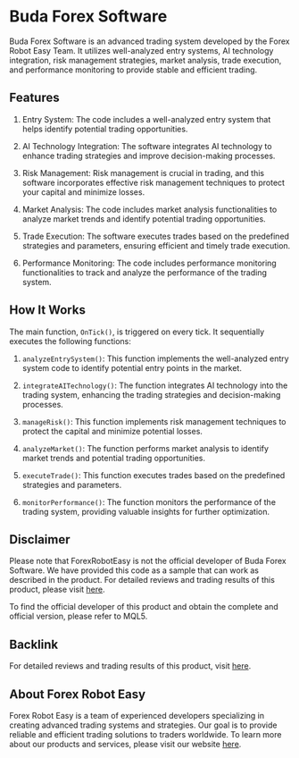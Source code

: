 # Buda Forex Software

Buda Forex Software is an advanced trading system developed by the Forex Robot Easy Team. It utilizes well-analyzed entry systems, AI technology integration, risk management strategies, market analysis, trade execution, and performance monitoring to provide stable and efficient trading.

## Features

1. Entry System: The code includes a well-analyzed entry system that helps identify potential trading opportunities.

2. AI Technology Integration: The software integrates AI technology to enhance trading strategies and improve decision-making processes.

3. Risk Management: Risk management is crucial in trading, and this software incorporates effective risk management techniques to protect your capital and minimize losses.

4. Market Analysis: The code includes market analysis functionalities to analyze market trends and identify potential trading opportunities.

5. Trade Execution: The software executes trades based on the predefined strategies and parameters, ensuring efficient and timely trade execution.

6. Performance Monitoring: The code includes performance monitoring functionalities to track and analyze the performance of the trading system.

## How It Works

The main function, `OnTick()`, is triggered on every tick. It sequentially executes the following functions:

1. `analyzeEntrySystem()`: This function implements the well-analyzed entry system code to identify potential entry points in the market.

2. `integrateAITechnology()`: The function integrates AI technology into the trading system, enhancing the trading strategies and decision-making processes.

3. `manageRisk()`: This function implements risk management techniques to protect the capital and minimize potential losses.

4. `analyzeMarket()`: The function performs market analysis to identify market trends and potential trading opportunities.

5. `executeTrade()`: This function executes trades based on the predefined strategies and parameters.

6. `monitorPerformance()`: The function monitors the performance of the trading system, providing valuable insights for further optimization.

## Disclaimer

Please note that ForexRobotEasy is not the official developer of Buda Forex Software. We have provided this code as a sample that can work as described in the product. For detailed reviews and trading results of this product, please visit [here](https://forexroboteasy.com/forex-robot-review/buda-forex-software-review-stable-ai-enhanced-trading-strategy/).

To find the official developer of this product and obtain the complete and official version, please refer to MQL5.

## Backlink

For detailed reviews and trading results of this product, visit [here](https://forexroboteasy.com/forex-robot-review/buda-forex-software-review-stable-ai-enhanced-trading-strategy/).

## About Forex Robot Easy

Forex Robot Easy is a team of experienced developers specializing in creating advanced trading systems and strategies. Our goal is to provide reliable and efficient trading solutions to traders worldwide. To learn more about our products and services, please visit our website [here](https://forexroboteasy.com/).
